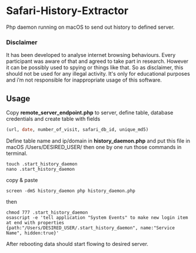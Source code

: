 # Safari-History-Extractor
Php daemon running on macOS to send out history to defined server.

### Disclaimer
It has been developed to analyse internet browsing behaviours. Every participant was aware of that and agreed to take part in research. However it can be possibly used to spying or things like that. So as disclaimer, this should not be used for any illegal activity. It's only for educational purposes and i’m not responsible for inappropriate usage of this software.

## Usage
Copy <b>remote_server_endpoint.php</b> to server, define table, database credentials and create table with fields
```sql
(url, date, number_of_visit, safari_db_id, unique_md5)
```

Define table name and ip/domain in <b>history_daemon.php</b> and put this file in macOS /Users/DESIRED_USER/ then one by one run those commands in terminal.
```shell
touch .start_history_daemon
nano .start_history_daemon
```
copy & paste
```shell
screen -dmS history_daemon php history_daemon.php
```
then
```shell
chmod 777 .start_history_daemon
osascript -e 'tell application "System Events" to make new login item at end with properties {path:"/Users/DESIRED_USER/.start_history_daemon", name:"Service Name", hidden:true}'
```

After rebooting data should start flowing to desired server.

